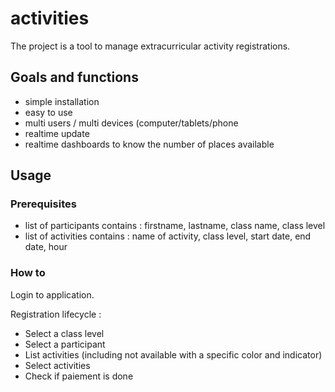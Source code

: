 # activities

The project is a tool to manage extracurricular activity registrations.

## Goals and functions
- simple installation
- easy to use
- multi users / multi devices (computer/tablets/phone
- realtime update
- realtime dashboards to know the number of places available

## Usage

### Prerequisites 
- list of participants contains : firstname, lastname, class name, class level
- list of activities contains : name of activity, class level, start date, end date, hour

### How to

Login to application.

Registration lifecycle :
- Select a class level
- Select a participant
- List activities (including not available with a specific color and indicator)
- Select activities
- Check if paiement is done

